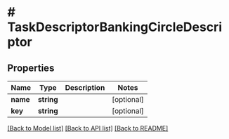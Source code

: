 # # TaskDescriptorBankingCircleDescriptor

## Properties

Name | Type | Description | Notes
------------ | ------------- | ------------- | -------------
**name** | **string** |  | [optional]
**key** | **string** |  | [optional]

[[Back to Model list]](../../README.md#models) [[Back to API list]](../../README.md#endpoints) [[Back to README]](../../README.md)
